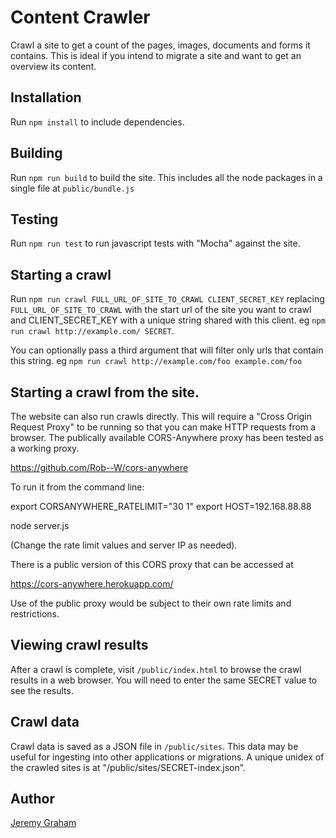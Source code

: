 # Content Crawler

Crawl a site to get a count of the pages, images, documents and forms it contains. This is ideal if you intend to
migrate a site and want to get an overview its content.

## Installation

Run `npm install` to include dependencies.

## Building

Run `npm run build` to build the site. This includes all the node packages in a single file at `public/bundle.js`

## Testing

Run `npm run test` to run javascript tests with "Mocha" against the site.

## Starting a crawl

Run `npm run crawl FULL_URL_OF_SITE_TO_CRAWL CLIENT_SECRET_KEY` replacing `FULL_URL_OF_SITE_TO_CRAWL` with the start url of the site
you want to crawl and CLIENT_SECRET_KEY with a unique string shared with this client. eg `npm run crawl http://example.com/ SECRET`.

You can optionally pass a third argument that will filter only urls that contain this string. eg
`npm run crawl http://example.com/foo example.com/foo`

## Starting a crawl from the site.

The website can also run crawls directly. This will require a "Cross Origin Request Proxy" to be running so that you can make HTTP requests from a browser. The publically available CORS-Anywhere proxy has been tested as a working proxy.

https://github.com/Rob--W/cors-anywhere

To run it from the command line:

export CORSANYWHERE_RATELIMIT="30 1"
export HOST=192.168.88.88

node server.js

(Change the rate limit values and server IP as needed).

There is a public version of this CORS proxy that can be accessed at

https://cors-anywhere.herokuapp.com/

Use of the public proxy would be subject to their own rate limits and restrictions.

## Viewing crawl results

After a crawl is complete, visit `/public/index.html` to browse the crawl results in a web browser. You will need to enter the same SECRET value to see the results.

## Crawl data

Crawl data is saved as a JSON file in `/public/sites`. This data may be useful for ingesting into other applications 
or migrations. A unique unidex of the crawled sites is at "/public/sites/SECRET-index.json".

## Author

[Jeremy Graham](https://jez.me)
